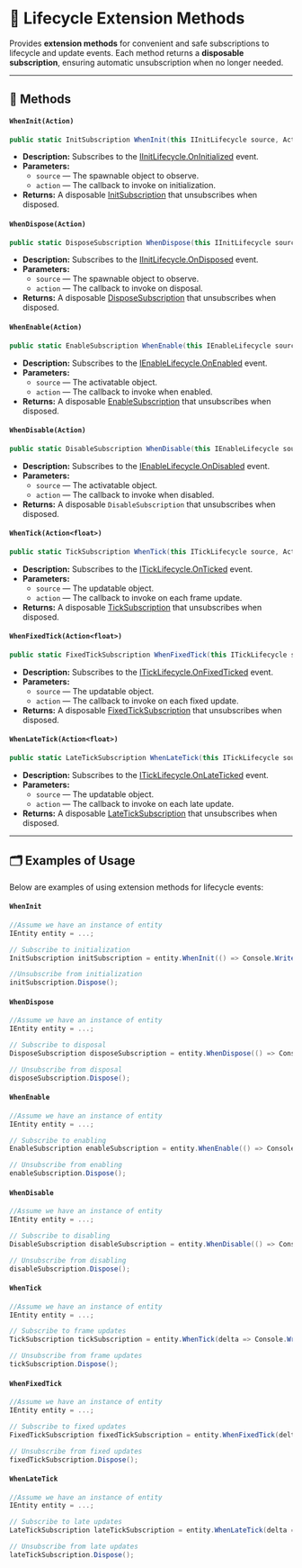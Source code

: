 # 🧩 Lifecycle Extension Methods

Provides **extension methods** for convenient and safe subscriptions to lifecycle and update events. Each method returns
a **disposable subscription**, ensuring automatic unsubscription when no longer needed.

---

## 🏹 Methods

#### `WhenInit(Action)`

```csharp
public static InitSubscription WhenInit(this IInitLifecycle source, Action action)
```

- **Description:** Subscribes to the [IInitLifecycle.OnInitialized](Sources/IInitLifecycle.md#oninitialized) event.
- **Parameters:**
    - `source` — The spawnable object to observe.
    - `action` — The callback to invoke on initialization.
- **Returns:** A disposable [InitSubscription](Subscriptions/InitSubscription.md) that unsubscribes when disposed.

#### `WhenDispose(Action)`

```csharp
public static DisposeSubscription WhenDispose(this IInitLifecycle source, Action action)
```

- **Description:** Subscribes to the [IInitLifecycle.OnDisposed](Sources/IInitLifecycle.md#ondisposed) event.
- **Parameters:**
    - `source` — The spawnable object to observe.
    - `action` — The callback to invoke on disposal.
- **Returns:** A disposable [DisposeSubscription](Subscriptions/DisposeSubscription.md) that unsubscribes when disposed.

#### `WhenEnable(Action)`

```csharp
public static EnableSubscription WhenEnable(this IEnableLifecycle source, Action action)
```

- **Description:** Subscribes to the [IEnableLifecycle.OnEnabled](Sources/IEnableLifecycle.md#onenabled) event.
- **Parameters:**
    - `source` — The activatable object.
    - `action` — The callback to invoke when enabled.
- **Returns:** A disposable [EnableSubscription](Subscriptions/EnableSubscription.md) that unsubscribes when disposed.

#### `WhenDisable(Action)`

```csharp
public static DisableSubscription WhenDisable(this IEnableLifecycle source, Action action)
```

- **Description:** Subscribes to the [IEnableLifecycle.OnDisabled](Sources/IEnableLifecycle.md#ondisabled) event.
- **Parameters:**
    - `source` — The activatable object.
    - `action` — The callback to invoke when disabled.
- **Returns:** A disposable `DisableSubscription` that unsubscribes when disposed.

#### `WhenTick(Action<float>)`

```csharp
public static TickSubscription WhenTick(this ITickLifecycle source, Action<float> action)
```

- **Description:** Subscribes to the [ITickLifecycle.OnTicked](Sources/ITickLifecycle.md#onticked) event.
- **Parameters:**
    - `source` — The updatable object.
    - `action` — The callback to invoke on each frame update.
- **Returns:** A disposable [TickSubscription](Subscriptions/TickSubscription.md) that unsubscribes when disposed.

#### `WhenFixedTick(Action<float>)`

```csharp
public static FixedTickSubscription WhenFixedTick(this ITickLifecycle source, Action<float> action)
```

- **Description:** Subscribes to the [ITickLifecycle.OnFixedTicked](Sources/ITickLifecycle.md#onfixedticked) event.
- **Parameters:**
    - `source` — The updatable object.
    - `action` — The callback to invoke on each fixed update.
- **Returns:** A disposable [FixedTickSubscription](Subscriptions/FixedTickSubscription.md) that unsubscribes when disposed.

#### `WhenLateTick(Action<float>)`

```csharp
public static LateTickSubscription WhenLateTick(this ITickLifecycle source, Action<float> action)
```

- **Description:** Subscribes to the [ITickLifecycle.OnLateTicked](Sources/ITickLifecycle.md#onlateticked) event.
- **Parameters:**
    - `source` — The updatable object.
    - `action` — The callback to invoke on each late update.
- **Returns:** A disposable [LateTickSubscription](Subscriptions/LateTickSubscription.md) that unsubscribes when disposed.

---

## 🗂 Examples of Usage

Below are examples of using extension methods for lifecycle events: 

#### `WhenInit` 

```csharp
//Assume we have an instance of entity
IEntity entity = ...;

// Subscribe to initialization
InitSubscription initSubscription = entity.WhenInit(() => Console.WriteLine("Initialized!"));

//Unsubscribe from initialization
initSubscription.Dispose(); 
```

#### `WhenDispose`

```csharp
//Assume we have an instance of entity
IEntity entity = ...;

// Subscribe to disposal
DisposeSubscription disposeSubscription = entity.WhenDispose(() => Console.WriteLine("Disposed!"));

// Unsubscribe from disposal
disposeSubscription.Dispose(); 
```

#### `WhenEnable`
```csharp
//Assume we have an instance of entity
IEntity entity = ...;

// Subscribe to enabling
EnableSubscription enableSubscription = entity.WhenEnable(() => Console.WriteLine("Enabled!"));

// Unsubscribe from enabling
enableSubscription.Dispose();
```

#### `WhenDisable`
```csharp
//Assume we have an instance of entity
IEntity entity = ...;

// Subscribe to disabling
DisableSubscription disableSubscription = entity.WhenDisable(() => Console.WriteLine("Disabled!"));

// Unsubscribe from disabling 
disableSubscription.Dispose();
```

#### `WhenTick`

```csharp
//Assume we have an instance of entity
IEntity entity = ...;

// Subscribe to frame updates
TickSubscription tickSubscription = entity.WhenTick(delta => Console.WriteLine($"Tick: {delta}"));

// Unsubscribe from frame updates
tickSubscription.Dispose();
```

#### `WhenFixedTick`

```csharp
//Assume we have an instance of entity
IEntity entity = ...;

// Subscribe to fixed updates
FixedTickSubscription fixedTickSubscription = entity.WhenFixedTick(delta => Console.WriteLine($"FixedTick: {delta}"));

// Unsubscribe from fixed updates 
fixedTickSubscription.Dispose();
```

#### `WhenLateTick`

```csharp
//Assume we have an instance of entity
IEntity entity = ...;

// Subscribe to late updates
LateTickSubscription lateTickSubscription = entity.WhenLateTick(delta => Console.WriteLine($"LateTick: {delta}"));

// Unsubscribe from late updates 
lateTickSubscription.Dispose();
```